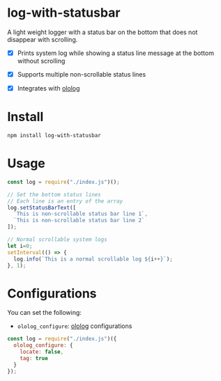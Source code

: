 # log-with-statusbar
A light weight logger with a status bar on the bottom that does not disappear with scrolling.

- [x] Prints system log while showing a status line message at the bottom without scrolling
- [x] Supports multiple non-scrollable status lines
- [x] Integrates with [ololog](https://github.com/xpl/ololog)


# Install
```bash
npm install log-with-statusbar
```
# Usage
```javascript
const log = require("./index.js")();

// Set the bottom status lines
// Each line is an entry of the array
log.setStatusBarText([
  `This is non-scrollable status bar line 1`,
  `This is non-scrollable status bar line 2`
]);

// Normal scrollable system logs
let i=0;
setInterval(() => {
  log.info(`This is a normal scrollable log ${i++}`);  
}, 1);

```

# Configurations
You can set the following:

- `ololog_configure`: [ololog](https://github.com/xpl/ololog) configurations

```javascript
const log = require("./index.js")({
  ololog_configure: {
    locate: false,
    tag: true
  }
});
```

